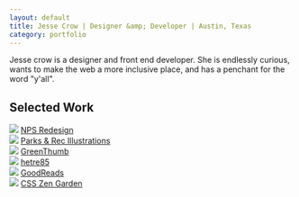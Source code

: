 ```yaml
---
layout: default
title: Jesse Crow | Designer &amp; Developer | Austin, Texas
category: portfolio
---
```

<section class="index__intro">
	<p>Jesse crow is a designer and front end developer. She is endlessly curious, wants to make the web a more inclusive place, and has a penchant for the word "y'all".</p>
</section>
<section class="wrapper">
	<h1>Selected Work</h1>
	<div class="portfolio__item">
		<img src="../img/portfolio-pages/smokies-hero.jpg">
		<a href="/projects/nationalparks.html" class="portfolio__title">NPS Redesign</a>
	</div>
	<div class="portfolio__item">
		<img src="../img/portfolio-pages/parks.jpg">
		<a href="/projects/parks-and-rec.html" class="portfolio__title">Parks &amp; Rec Illustrations</a>
	</div>
	<div class="portfolio__item">
		<img src="../img/portfolio-pages/greenthumb.jpg">
		<a href="/projects/greenthumb.html" class="portfolio__title">GreenThumb</a>
	</div>
	<div class="portfolio__item">
		<img src="../img/portfolio-pages/hetre85.png">
		<a href="/projects/hetre85.html" class="portfolio__title">hetre85</a>
	</div>
	<div class="portfolio__item">
		<img src="../img/portfolio-pages/goodreads.jpg">
		<a href="/projects/goodreads.html" class="portfolio__title">GoodReads</a>
	</div>
	<div class="portfolio__item">
		<img src="../img/portfolio-pages/css-zen.jpg">
		<a href="/projects/css-zen.html" class="portfolio__title">CSS Zen Garden</a>
	</div>
</section>